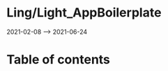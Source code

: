 Ling/Light_AppBoilerplate
================
2021-02-08 --> 2021-06-24




Table of contents
===========





